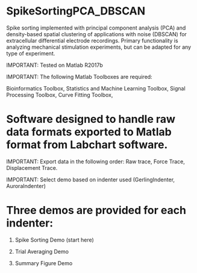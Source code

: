 # SpikeSortingPCA_DBSCAN
Spike sorting implemented with principal component analysis (PCA) and density-based spatial clustering of applications with noise (DBSCAN) for extracellular differential electrode recordings. Primary functionality is analyzing mechanical stimulation experiments, but can be adapted for any type of experiment.

IMPORTANT: Tested on Matlab R2017b

IMPORTANT: The following Matlab Toolboxes are required:

Bioinformatics Toolbox, Statistics and Machine Learning Toolbox, Signal Processing Toolbox, Curve Fitting Toolbox,



# Software designed to handle raw data formats exported to Matlab format from Labchart software.

IMPORTANT: Export data in the following order: Raw trace, Force Trace, Displacement Trace.

IMPORTANT: Select demo based on indenter used (GerlingIndenter, AuroraIndenter)


# Three demos are provided for each indenter:

1) Spike Sorting Demo (start here)

2) Trial Averaging Demo

3) Summary Figure Demo
